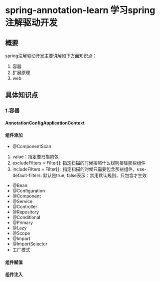 # spring-annotation-learn 学习spring注解驱动开发

##  概要
spring注解驱动开发主要讲解如下方面知识点：
1. 容器
2. 扩展原理 
3. web

## 具体知识点

###  1.容器
#### AnnotationConfigApplicationContext
#### 组件添加
* @ComponentScan
1. value：指定要扫描的包
2. excludeFilters = Filter[]: 指定扫描的时候按照什么规则排除那些组件
3. includeFilters = Filter[] : 指定扫描的时候只需要包含那些组件，use-default-filters: 默认是true, false表示：禁用默认规则，只包含才生效
* @Bean
* @Configuration
* @Component
* @Service
* @Controller
* @Repository
* @Conditional
* @Primary
* @Lazy
* @Scope
* @Import
* @ImportSelector
* 工厂模式
#### 组件赋值
#### 组件注入
